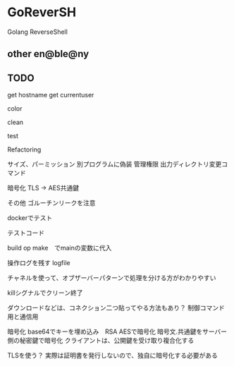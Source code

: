 # GoReverSH
Golang ReverseShell

## other en@ble@ny

## TODO
get hostname
get currentuser

color

clean

test

Refactoring

サイズ、パーミッション
別プログラムに偽装
管理権限
出力ディレクトリ変更コマンド


暗号化
TLS -> AES共通鍵


その他
ゴルーチンリークを注意

dockerでテスト

テストコード

build op make　でmainの変数に代入

操作ログを残す
logfile

チャネルを使って、オブザーバーパターンで処理を分ける方がわかりやすい

killシグナルでクリーン終了

ダウンロードなどは、コネクション二つ貼ってやる方法もあり？
制御コマンド用と通信用

暗号化
base64でキーを埋め込み　RSA AESで暗号化
暗号文.共通鍵をサーバー側の秘密鍵で暗号化
クライアントは、公開鍵を受け取り複合化する

TLSを使う？
実際は証明書を発行しないので、独自に暗号化する必要がある